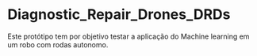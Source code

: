 # Diagnostic_Repair_Drones_DRDs
Este protótipo tem por objetivo testar a aplicação do Machine learning em um robo com rodas autonomo. 
